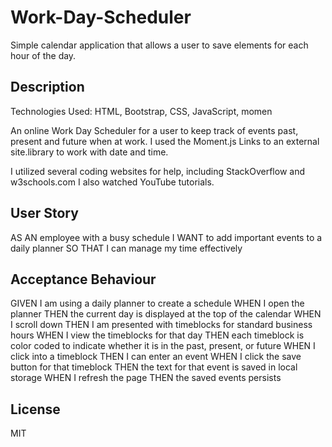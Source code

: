 # Work-Day-Scheduler
Simple calendar application that allows a user to save elements for each hour of the day.

## Description

Technologies Used: HTML, Bootstrap, CSS, JavaScript, momen

An online Work Day Scheduler for a user to keep track of events past, present and future when at work. I used the Moment.js Links to an external site.library to work with date and time.

I utilized several coding websites for help, including StackOverflow and w3schools.com I also watched YouTube tutorials.

## User Story

AS AN employee with a busy schedule
I WANT to add important events to a daily planner
SO THAT I can manage my time effectively

## Acceptance Behaviour

GIVEN I am using a daily planner to create a schedule
WHEN I open the planner
THEN the current day is displayed at the top of the calendar
WHEN I scroll down
THEN I am presented with timeblocks for standard business hours
WHEN I view the timeblocks for that day
THEN each timeblock is color coded to indicate whether it is in the past, present, or future
WHEN I click into a timeblock
THEN I can enter an event
WHEN I click the save button for that timeblock
THEN the text for that event is saved in local storage
WHEN I refresh the page
THEN the saved events persists


## License
MIT





